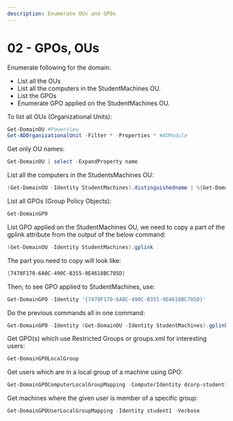 ```yaml
---
description: Enumerate OUs and GPOs
---
```


# 02 - GPOs, OUs

Enumerate following for the domain:

* List all the OUs
* List all the computers in the StudentMachines OU.
* List the GPOs
* Enumerate GPO applied on the StudentMachines OU.

To list all OUs (Organizational Units):

```powershell
Get-DomainOU #PowerView
Get-ADOrganizationalUnit -Filter * -Properties * #ADModule
```

Get only OU names:

```powershell
Get-DomainOU | select -ExpandProperty name
```

List all the computers in the StudentsMachines OU:

```powershell
(Get-DomainOU -Identity StudentMachines).distinguishedname | %{Get-DomainComputer -SearchBase $_} | select name
```

List all GPOs (Group Policy Objects):

```powershell
Get-DomainGPO
```

List GPO applied on the StudentMachines OU, we need to copy a part of the gplink attribute from the output of the below command:

```powershell
(Get-DomainOU -Identity StudentMachines).gplink
```

The part you need to copy will look like:

```powershell
{7478F170-6A0C-490C-B355-9E4618BC785D}
```

Then, to see GPO applied to StudentMachines, use:

```powershell
Get-DomainGPO -Identity '{7478F170-6A0C-490C-B355-9E4618BC785D}'
```

Do the previous commands all in one command:

```powershell
Get-DomainGPO -Identity (Get-DomainOU -Identity StudentMachines).gplink.substring(11,(Get-DomainOU -Identity StudentMachines).gplink.length-72)
```

Get GPO(s) which use Restricted Groups or groups.xml for interesting users:

```powershell
Get-DomainGPOLocalGroup
```

Get users which are in a local group of a machine using GPO:

```powershell
Get-DomainGPOComputerLocalGroupMapping -ComputerIdentity dcorp-student1
```

Get machines where the given user is member of a specific group:

```powershell
Get-DomainGPOUserLocalGroupMapping -Identity student1 -Verbose
```
